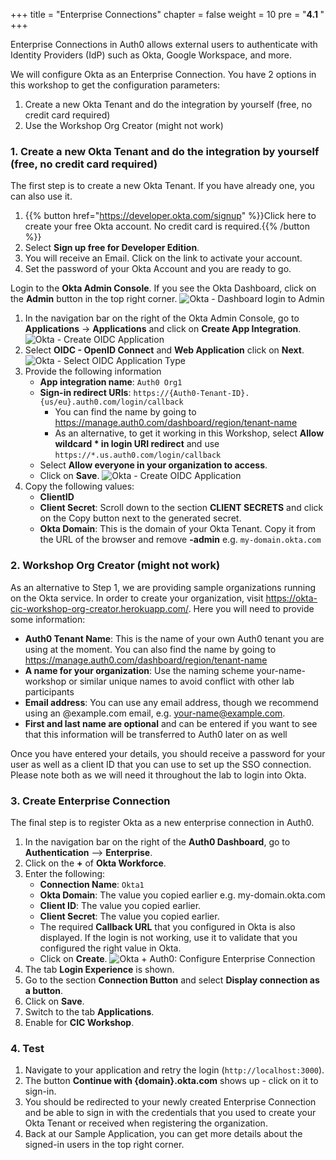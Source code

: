 +++
title = "Enterprise Connections"
chapter = false
weight = 10
pre = "<b>4.1 </b>"
+++

Enterprise Connections in Auth0 allows external users to authenticate with Identity Providers (IdP) such as Okta, Google Workspace, and more.

We will configure Okta as an Enterprise Connection. You have 2 options in this workshop to get the configuration parameters:

1. Create a new Okta Tenant and do the integration by yourself (free, no credit card required)
2. Use the Workshop Org Creator (might not work)

### 1. Create a new Okta Tenant and do the integration by yourself  (free, no credit card required)

The first step is to create a new Okta Tenant. If you have already one, you can also use it.

1. {{% button href="https://developer.okta.com/signup" %}}Click here to create your free Okta account. No credit card is required.{{% /button %}}
2. Select **Sign up free for Developer Edition**.
3. You will receive an Email. Click on the link to activate your account.
4. Set the password of your Okta Account and you are ready to go.

Login to the **Okta Admin Console**. If you see the Okta Dashboard, click on the **Admin** button in the top right corner.
![Okta - Dashboard login to Admin](/images/40_10_okta_dashboard_admin.png)

1. In the navigation bar on the right of the Okta Admin Console, go to **Applications** -> **Applications** and click on **Create App Integration**.
![Okta - Create OIDC Application](/images/40_20_okta_create_oidc.png)
3. Select **OIDC - OpenID Connect** and **Web Application** click on **Next**.
![Okta - Select OIDC Application Type](/images/40_30_okta_select_oidc_app_type.png)
4. Provide the following information
    - **App integration name**: `Auth0 Org1`
    - **Sign-in redirect URIs**: `https://{Auth0-Tenant-ID}.{us/eu}.auth0.com/login/callback`
        - You can find the name by going to https://manage.auth0.com/dashboard/region/tenant-name
        - As an alternative, to get it working in this Workshop, select **Allow wildcard * in login URI redirect** and use `https://*.us.auth0.com/login/callback`
    - Select **Allow everyone in your organization to access**.
    - Click on **Save**.
![Okta - Create OIDC Application](/images/40_40_okta_create_oidc.png)
5. Copy the following values:
    - **ClientID**
    - **Client Secret**: Scroll down to the section **CLIENT SECRETS** and click on the Copy button next to the generated secret.
    - **Okta Domain**: This is the domain of your Okta Tenant. Copy it from the URL of the browser and remove **-admin** e.g. `my-domain.okta.com`

### 2. Workshop Org Creator (might not work)

As an alternative to Step 1, we are providing sample organizations running on the Okta service. In order to create your organization, visit https://okta-cic-workshop-org-creator.herokuapp.com/. Here you will need to provide some information:

- **Auth0 Tenant Name**: This is the name of your own Auth0 tenant you are using at the moment. You can also find the name by going to https://manage.auth0.com/dashboard/region/tenant-name
- **A name for your organization**: Use the naming scheme your-name-workshop or similar unique names to avoid conflict with other lab participants
- **Email address**: You can use any email address, though we recommend using an @example.com email, e.g. your-name@example.com.
- **First and last name are optional** and can be entered if you want to see that this information will be transferred to Auth0 later on as well

Once you have entered your details, you should receive a password for your user as well as a client ID that you can use to set up the SSO connection. Please note both as we will need it throughout the lab to login into Okta.

### 3. Create Enterprise Connection
The final step is to register Okta as a new enterprise connection in Auth0.

1. In the navigation bar on the right of the **Auth0 Dashboard**, go to **Authentication** --> **Enterprise**.
2. Click on the **+** of **Okta Workforce**.
3. Enter the following:
    - **Connection Name**: `Okta1`
    - **Okta Domain**: The value you copied earlier e.g. my-domain.okta.com
    - **Client ID**: The value you copied earlier.
    - **Client Secret**: The value you copied earlier.
    - The required **Callback URL** that you configured in Okta is also displayed. If the login is not working, use it to validate that you configured the right value in Okta.
    - Click on **Create**.
![Okta + Auth0: Configure Enterprise Connection](/images/40_50_okta_auth0_enterprise_configuration.png)
4. The tab **Login Experience** is shown.
5. Go to the section **Connection Button** and select **Display connection as a button**.
6. Click on **Save**.
7. Switch to the tab **Applications**.
8. Enable for **CIC Workshop**.

### 4. Test
1. Navigate to your application and retry the login (`http://localhost:3000`). 
2. The button **Continue with {domain}.okta.com** shows up - click on it to sign-in.
3. You should be redirected to your newly created Enterprise Connection and be able to sign in with the credentials that you used to create your Okta Tenant or received when registering the organization.
4. Back at our Sample Application, you can get more details about the signed-in users in the top right corner.